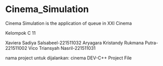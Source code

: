 # Cinema_Simulation
Cinema Simulation is the application of queue in XXI Cinema

Kelompok C 11

Xaviera Sadiya Salsabeel-221511032
Aryagara Kristandy Rukmana Putra-221511002
Vico Triansyah Nasril-221511031

nama project untuk dijalankan: cinema DEV-C++ Project File
